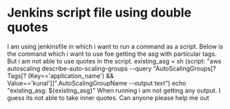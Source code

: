 
# Jenkins script file using double quotes

I am using jenkinsfile in which i want to run a command as a script. Below is the command which i want to use foe getting the asg with particular tags.
But i am not able to use quotes in the script.
existing_asg = sh (script: "aws autoscaling describe-auto-scaling-groups --query "AutoScalingGroups[? Tags[? (Key=='application_name') && Value=='kunal']]".AutoScalingGroupName --output text")
echo "existing_asg: ${existing_asg}"
When running i am not getting any output. I guess its not able to take inner quotes. Can anyone please help me out

        